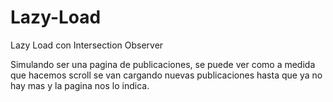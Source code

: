 # Lazy-Load
Lazy Load con Intersection Observer


Simulando ser una pagina de publicaciones, se puede ver como a medida que hacemos scroll se van cargando nuevas publicaciones
hasta que ya no hay mas y la pagina nos lo indica.
